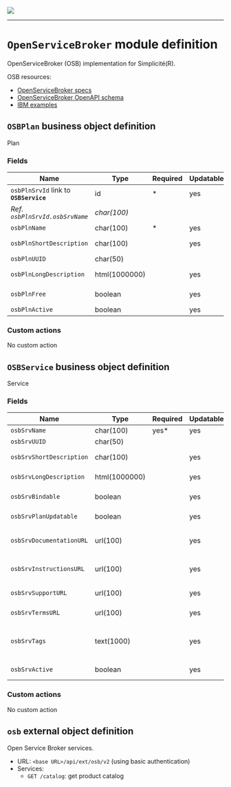 ![](https://www.simplicite.io/resources//logos/logo250.png)
* * *

`OpenServiceBroker` module definition
=====================================

OpenServiceBroker (OSB) implementation for Simplicité(R).

OSB resources:

- [OpenServiceBroker specs](https://github.com/openservicebrokerapi/servicebroker/blob/v2.12/spec.md)
- [OpenServiceBroker OpenAPI schema](https://raw.githubusercontent.com/openservicebrokerapi/servicebroker/master/openapi.yaml)
- [IBM examples](https://github.com/IBM/sample-resource-service-brokers)

`OSBPlan` business object definition
------------------------------------

Plan

### Fields

| Name                                                         | Type                                     | Required | Updatable | Personal | Description                                                                      | 
| ------------------------------------------------------------ | ---------------------------------------- | -------- | --------- | -------- | -------------------------------------------------------------------------------- |
| `osbPlnSrvId` link to **`OSBService`**                       | id                                       | *        | yes       |          | -                                                                                |
| _Ref. `osbPlnSrvId.osbSrvName`_                              | _char(100)_                              |          |           |          | _Service name_                                                                   |
| `osbPlnName`                                                 | char(100)                                | *        | yes       |          | Plan name                                                                        |
| `osbPlnShortDescription`                                     | char(100)                                |          | yes       |          | Plan short description                                                           |
| `osbPlnUUID`                                                 | char(50)                                 |          |           |          | Plan UUID                                                                        |
| `osbPlnLongDescription`                                      | html(1000000)                            |          | yes       |          | Plan long description                                                            |
| `osbPlnFree`                                                 | boolean                                  |          | yes       |          | Is plan free?                                                                    |
| `osbPlnActive`                                               | boolean                                  |          | yes       |          | Plan active?                                                                     |

### Custom actions

No custom action

`OSBService` business object definition
---------------------------------------

Service

### Fields

| Name                                                         | Type                                     | Required | Updatable | Personal | Description                                                                      | 
| ------------------------------------------------------------ | ---------------------------------------- | -------- | --------- | -------- | -------------------------------------------------------------------------------- |
| `osbSrvName`                                                 | char(100)                                | yes*     | yes       |          | Service name                                                                     |
| `osbSrvUUID`                                                 | char(50)                                 |          |           |          | Service UUID                                                                     |
| `osbSrvShortDescription`                                     | char(100)                                |          | yes       |          | Service short description                                                        |
| `osbSrvLongDescription`                                      | html(1000000)                            |          | yes       |          | Service long description                                                         |
| `osbSrvBindable`                                             | boolean                                  |          | yes       |          | Bindable service?                                                                |
| `osbSrvPlanUpdatable`                                        | boolean                                  |          | yes       |          | Plan updatable?                                                                  |
| `osbSrvDocumentationURL`                                     | url(100)                                 |          | yes       |          | Service documentation UR                                                         |
| `osbSrvInstructionsURL`                                      | url(100)                                 |          | yes       |          | Service instructions URL                                                         |
| `osbSrvSupportURL`                                           | url(100)                                 |          | yes       |          | Service support URL                                                              |
| `osbSrvTermsURL`                                             | url(100)                                 |          | yes       |          | Service terms URL                                                                |
| `osbSrvTags`                                                 | text(1000)                               |          | yes       |          | Comma-separated list of tags for service                                         |
| `osbSrvActive`                                               | boolean                                  |          | yes       |          | Service active?                                                                  |

### Custom actions

No custom action

`osb` external object definition
--------------------------------

Open Service Broker services.

- URL: `<base URL>/api/ext/osb/v2` (using basic authentication)
- Services:
	- `GET /catalog`: get product catalog


